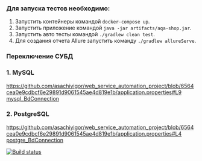### Для запуска тестов необходимо:

1. Запустить контейнеры командой `docker-compose up`.
2. Запустить приложение командой `java -jar artifacts/aqa-shop.jar`.
3. Запустить авто тесты командой `./gradlew clean test`.
4. Для создания отчета Allure запустить команду `./gradlew allureServe`.

### Переключение СУБД

### **1. MySQL**
https://github.com/asachiyigor/web_service_automation_project/blob/6564cea0e9cdbcf6e29891d9061545ae4d819e1b/application.properties#L9
[mysql_BdConnection](https://github.com/asachiyigor/web_service_automation_project/blob/c3de47677b730b674050a4a498279260923e64ae/src/test/java/ru/netology/data/DbInteraction.java#L17)
### **2. PostgreSQL**
https://github.com/asachiyigor/web_service_automation_project/blob/6564cea0e9cdbcf6e29891d9061545ae4d819e1b/application.properties#L4
[postgre_BdConnection](https://github.com/asachiyigor/web_service_automation_project/blob/c3de47677b730b674050a4a498279260923e64ae/src/test/java/ru/netology/data/DbInteraction.java#L18)

[![Build status](https://ci.appveyor.com/api/projects/status/fvubmutc0v7ncf37/branch/master?svg=true)](https://ci.appveyor.com/project/asachiyigor/web-service-automation-project/branch/master)
